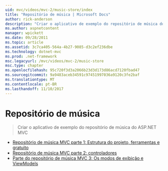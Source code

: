 ```yaml
---
uid: mvc/videos/mvc-2/music-store/index
title: "Repositório de música | Microsoft Docs"
author: rick-anderson
description: "Criar o aplicativo de exemplo do repositório de música do ASP.NET MVC"
ms.author: aspnetcontent
manager: wpickett
ms.date: 09/28/2011
ms.topic: article
ms.assetid: 3c7ca405-564a-4b27-9085-d3c2ef236dbe
ms.technology: dotnet-mvc
ms.prod: .net-framework
msc.legacyurl: /mvc/videos/mvc-2/music-store
msc.type: chapter
ms.openlocfilehash: 95c720f3d3a2066b23d3d173d86acd7120fbad47
ms.sourcegitcommit: 9a9483aceb34591c97451997036a9120c3fe2baf
ms.translationtype: MT
ms.contentlocale: pt-BR
ms.lasthandoff: 11/10/2017
---
```

<a name="music-store"></a>Repositório de música
====================
> Criar o aplicativo de exemplo do repositório de música do ASP.NET MVC


- [Repositório de música MVC parte 1: Estrutura do projeto, ferramentas e gratuito](mvc-music-store-part-1-intro-tools-and-project-structure.md)
- [Repositório de música MVC parte 2: controladores](mvc-music-store-part-2-controllers.md)
- [Parte do repositório de música MVC 3: Os modos de exibição e ViewModels](mvc-music-store-part-3-views-and-viewmodels.md)

